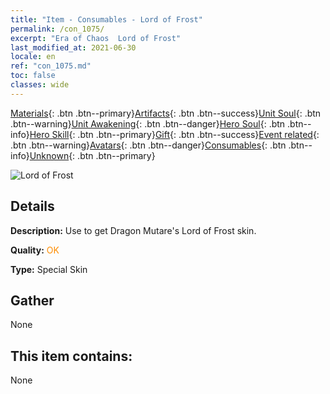```yaml
---
title: "Item - Consumables - Lord of Frost"
permalink: /con_1075/
excerpt: "Era of Chaos  Lord of Frost"
last_modified_at: 2021-06-30
locale: en
ref: "con_1075.md"
toc: false
classes: wide
---
```

 [Materials](/Items/){: .btn .btn--primary}[Artifacts](/Items/Artifacts/){: .btn .btn--success}[Unit Soul](/Items/UnitSoul/){: .btn .btn--warning}[Unit Awakening](/Items/UnitAwakening/){: .btn .btn--danger}[Hero Soul](/Items/HeroSoul/){: .btn .btn--info}[Hero Skill](/Items/HeroSkill/){: .btn .btn--primary}[Gift](/Items/Gift/){: .btn .btn--success}[Event related](/Items/Events/){: .btn .btn--warning}[Avatars](/Items/Avatars/){: .btn .btn--danger}[Consumables](/Items/Consumables/){: .btn .btn--info}[Unknown](/Items/Unknown/){: .btn .btn--primary}

 ![Lord of Frost](/images/h/h_MutareDrake7.jpg)

## Details
 **Description:** Use to get Dragon Mutare's Lord of Frost skin.

 **Quality:** <span style="color: #FF8C00">OK</span>

 **Type:** Special Skin

## Gather

  None

## This item contains:

  None

